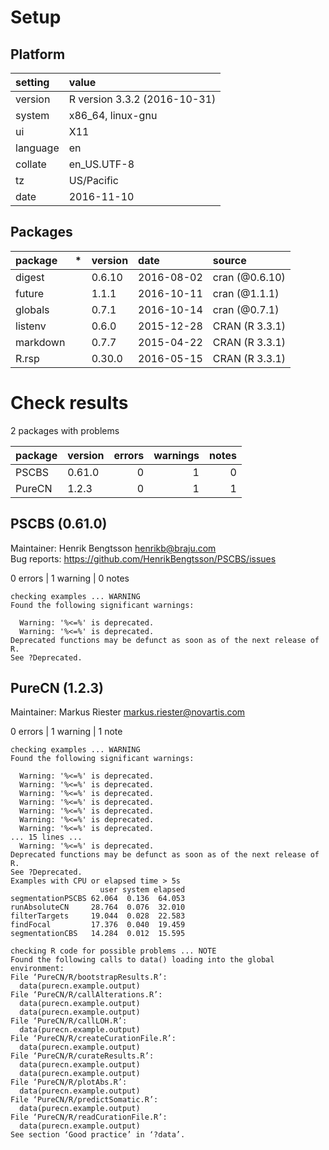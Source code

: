 # Setup

## Platform

|setting  |value                        |
|:--------|:----------------------------|
|version  |R version 3.3.2 (2016-10-31) |
|system   |x86_64, linux-gnu            |
|ui       |X11                          |
|language |en                           |
|collate  |en_US.UTF-8                  |
|tz       |US/Pacific                   |
|date     |2016-11-10                   |

## Packages

|package  |*  |version |date       |source         |
|:--------|:--|:-------|:----------|:--------------|
|digest   |   |0.6.10  |2016-08-02 |cran (@0.6.10) |
|future   |   |1.1.1   |2016-10-11 |cran (@1.1.1)  |
|globals  |   |0.7.1   |2016-10-14 |cran (@0.7.1)  |
|listenv  |   |0.6.0   |2015-12-28 |CRAN (R 3.3.1) |
|markdown |   |0.7.7   |2015-04-22 |CRAN (R 3.3.1) |
|R.rsp    |   |0.30.0  |2016-05-15 |CRAN (R 3.3.1) |

# Check results

2 packages with problems

|package |version | errors| warnings| notes|
|:-------|:-------|------:|--------:|-----:|
|PSCBS   |0.61.0  |      0|        1|     0|
|PureCN  |1.2.3   |      0|        1|     1|

## PSCBS (0.61.0)
Maintainer: Henrik Bengtsson <henrikb@braju.com>  
Bug reports: https://github.com/HenrikBengtsson/PSCBS/issues

0 errors | 1 warning  | 0 notes

```
checking examples ... WARNING
Found the following significant warnings:

  Warning: '%<=%' is deprecated.
  Warning: '%<=%' is deprecated.
Deprecated functions may be defunct as soon as of the next release of
R.
See ?Deprecated.
```

## PureCN (1.2.3)
Maintainer: Markus Riester <markus.riester@novartis.com>

0 errors | 1 warning  | 1 note 

```
checking examples ... WARNING
Found the following significant warnings:

  Warning: '%<=%' is deprecated.
  Warning: '%<=%' is deprecated.
  Warning: '%<=%' is deprecated.
  Warning: '%<=%' is deprecated.
  Warning: '%<=%' is deprecated.
  Warning: '%<=%' is deprecated.
  Warning: '%<=%' is deprecated.
... 15 lines ...
  Warning: '%<=%' is deprecated.
Deprecated functions may be defunct as soon as of the next release of
R.
See ?Deprecated.
Examples with CPU or elapsed time > 5s
                    user system elapsed
segmentationPSCBS 62.064  0.136  64.053
runAbsoluteCN     28.764  0.076  32.010
filterTargets     19.044  0.028  22.583
findFocal         17.376  0.040  19.459
segmentationCBS   14.284  0.012  15.595

checking R code for possible problems ... NOTE
Found the following calls to data() loading into the global environment:
File ‘PureCN/R/bootstrapResults.R’:
  data(purecn.example.output)
File ‘PureCN/R/callAlterations.R’:
  data(purecn.example.output)
  data(purecn.example.output)
File ‘PureCN/R/callLOH.R’:
  data(purecn.example.output)
File ‘PureCN/R/createCurationFile.R’:
  data(purecn.example.output)
File ‘PureCN/R/curateResults.R’:
  data(purecn.example.output)
  data(purecn.example.output)
File ‘PureCN/R/plotAbs.R’:
  data(purecn.example.output)
File ‘PureCN/R/predictSomatic.R’:
  data(purecn.example.output)
File ‘PureCN/R/readCurationFile.R’:
  data(purecn.example.output)
See section ‘Good practice’ in ‘?data’.
```

